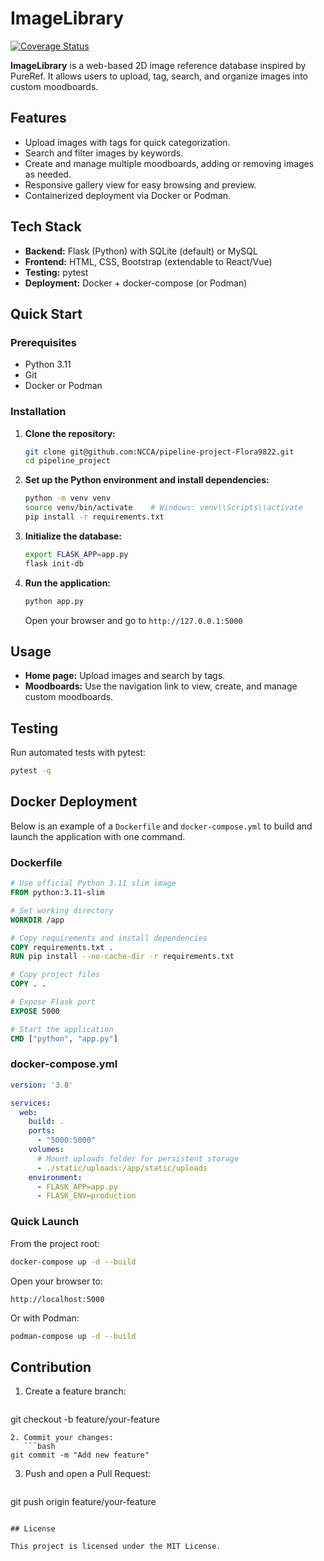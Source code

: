 # ImageLibrary

[![Coverage Status](https://img.shields.io/badge/coverage-67%25-yellow)](https://github.com/NCCA/pipeline-project-Flora9822/actions)


**ImageLibrary** is a web-based 2D image reference database inspired by PureRef. It allows users to upload, tag, search, and organize images into custom moodboards.

## Features

- Upload images with tags for quick categorization.
- Search and filter images by keywords.
- Create and manage multiple moodboards, adding or removing images as needed.
- Responsive gallery view for easy browsing and preview.
- Containerized deployment via Docker or Podman.

## Tech Stack

- **Backend:** Flask (Python) with SQLite (default) or MySQL
- **Frontend:** HTML, CSS, Bootstrap (extendable to React/Vue)
- **Testing:** pytest
- **Deployment:** Docker + docker-compose (or Podman)

## Quick Start

### Prerequisites

- Python 3.11
- Git
- Docker or Podman

### Installation

1. **Clone the repository:**
   ```bash
   git clone git@github.com:NCCA/pipeline-project-Flora9822.git
   cd pipeline_project
   ```

2. **Set up the Python environment and install dependencies:**
   ```bash
   python -m venv venv
   source venv/bin/activate    # Windows: venv\\Scripts\\activate
   pip install -r requirements.txt
   ```

3. **Initialize the database:**
   ```bash
   export FLASK_APP=app.py
   flask init-db
   ```

4. **Run the application:**
   ```bash
   python app.py
   ```
   Open your browser and go to `http://127.0.0.1:5000`

## Usage

- **Home page:** Upload images and search by tags.
- **Moodboards:** Use the navigation link to view, create, and manage custom moodboards.

## Testing

Run automated tests with pytest:
```bash
pytest -q
```

## Docker Deployment

Below is an example of a `Dockerfile` and `docker-compose.yml` to build and launch the application with one command.

### Dockerfile

```dockerfile
# Use official Python 3.11 slim image
FROM python:3.11-slim

# Set working directory
WORKDIR /app

# Copy requirements and install dependencies
COPY requirements.txt .
RUN pip install --no-cache-dir -r requirements.txt

# Copy project files
COPY . .

# Expose Flask port
EXPOSE 5000

# Start the application
CMD ["python", "app.py"]
```

### docker-compose.yml

```yaml
version: '3.8'

services:
  web:
    build: .
    ports:
      - "5000:5000"
    volumes:
      # Mount uploads folder for persistent storage
      - ./static/uploads:/app/static/uploads
    environment:
      - FLASK_APP=app.py
      - FLASK_ENV=production
```

### Quick Launch

From the project root:

```bash
docker-compose up -d --build
```

Open your browser to:

```
http://localhost:5000
```

Or with Podman:

```bash
podman-compose up -d --build
```

## Contribution

1. Create a feature branch:
   ```bash
git checkout -b feature/your-feature
```
2. Commit your changes:
   ```bash
git commit -m "Add new feature"
```
3. Push and open a Pull Request:
   ```bash
git push origin feature/your-feature
```

## License

This project is licensed under the MIT License.

